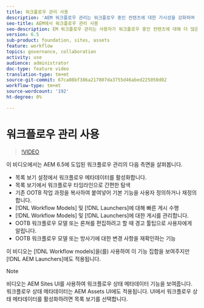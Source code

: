 ```yaml
---
title: 워크플로우 관리 사용
description: 'AEM 워크플로우 관리는 워크플로우 중인 컨텐츠에 대한 가시성을 강화하며 워크플로우 모델 정의를 쉽게 관리할 수 있도록 합니다. '
seo-title: AEM에서 워크플로우 관리 사용
seo-description: EM 워크플로우 관리는 사용자가 워크플로우 중인 컨텐츠에 대해 더 많은 가시성을 가질 수 있도록 하며 워크플로우 모델 정의를 보다 쉽게 관리할 수 있도록 해줍니다.
version: 6.5
sub-product: foundation, sites, assets
feature: workflow
topics: governance, collaboration
activity: use
audience: administrator
doc-type: feature video
translation-type: tm+mt
source-git-commit: 67ca08bf386a217807da3755d46abed225050d02
workflow-type: tm+mt
source-wordcount: '192'
ht-degree: 0%

---
```



# 워크플로우 관리 사용

>[!VIDEO](https://video.tv.adobe.com/v/27848/?quality=12&learn=on)

이 비디오에서는 AEM 6.5에 도입된 워크플로우 관리의 다음 측면을 살펴봅니다.

+ 목록 보기 설정에서 워크플로우 메타데이터를 활성화합니다.
+ 목록 보기에서 워크플로우 타임라인으로 간편한 탐색
+ 기존 OOTB 작업 과정을 복사하여 붙여넣어 기본 기능을 사용자 정의하거나 재정의합니다.
+ [!DNL Workflow Models] 및 [!DNL Launchers]에 대해 빠른 게시 수행
+ [!DNL Workflow Models] 및 [!DNL Launchers]에 대한 게시를 관리합니다.
+ OOTB 워크플로우 모델 또는 론쳐를 편집하려고 할 때 경고 툴팁으로 사용자에게 알립니다.
+ OOTB 워크플로우 모델 또는 방사기에 대한 변경 사항을 재확인하는 기능

이 비디오는 [!DNL Workflow models]을(를) 사용하여 이 기능 집합을 보여주지만 [!DNL AEM Launchers]에도 적용됩니다.


>[!NOTE]
>
> 비디오는 AEM Sites UI를 사용하여 워크플로우 상태 메타데이터 기능을 보여줍니다. 워크플로우 상태 메타데이터는 AEM Assets UI에도 적용됩니다. UI에서 워크플로우 상태 메타데이터를 활성화하려면 목록 보기를 선택합니다.
